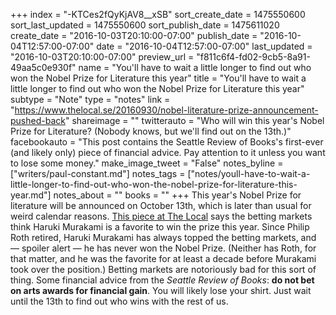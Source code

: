 +++
index = "-KTCes2fQyKjAV8__xSB"
sort_create_date = 1475550600
sort_last_updated = 1475550600
sort_publish_date = 1475611020
create_date = "2016-10-03T20:10:00-07:00"
publish_date = "2016-10-04T12:57:00-07:00"
date = "2016-10-04T12:57:00-07:00"
last_updated = "2016-10-03T20:10:00-07:00"
preview_url = "f811c6f4-fd02-9cb5-8a91-49aa5c0e930f"
name = "You'll have to wait a little longer to find out who won the Nobel Prize for Literature this year"
title = "You'll have to wait a little longer to find out who won the Nobel Prize for Literature this year"
subtype = "Note"
type = "notes"
link = "https://www.thelocal.se/20160930/nobel-literature-prize-announcement-pushed-back"
shareimage = ""
twitterauto = "Who will win this year's Nobel Prize for Literature? (Nobody knows, but we'll find out on the 13th.)"
facebookauto = "This post contains the Seattle Review of Books's first-ever (and likely only) piece of financial advice. Pay attention to it unless you want to lose some money."
make_image_tweet = "False"
notes_byline = ["writers/paul-constant.md"]
notes_tags = ["notes/youll-have-to-wait-a-little-longer-to-find-out-who-won-the-nobel-prize-for-literature-this-year.md"]
notes_about = ""
books = ""
+++
This year's Nobel Prize for literature will be announced on October 13th, which is later than usual for weird calendar reasons. [This piece at The Local](https://www.thelocal.se/20160930/nobel-literature-prize-announcement-pushed-back) says the betting markets think Haruki Murakami is a favorite to win the prize this year. Since Philip Roth retired, Haruki Murakami has always topped the betting markets, and — spoiler alert — he has never won the Nobel Prize. (Neither has Roth, for that matter, and he was the favorite for at least a decade before Murakami took over the position.) Betting markets are notoriously bad for this sort of thing. Some financial advice from the *Seattle Review of Books*: **do not bet on arts awards for financial gain**. You will likely lose your shirt. Just wait until the 13th to find out who wins with the rest of us.
